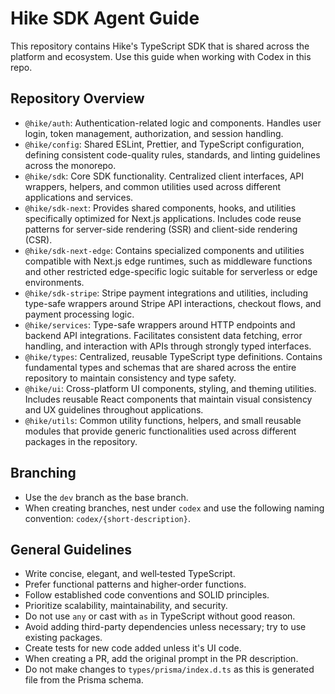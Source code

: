 # Hike SDK Agent Guide

This repository contains Hike's TypeScript SDK that is shared across the platform and ecosystem. Use this guide when working with Codex in this repo.

## Repository Overview

- `@hike/auth`: Authentication-related logic and components. Handles user login, token management, authorization, and session handling.
- `@hike/config`: Shared ESLint, Prettier, and TypeScript configuration, defining consistent code-quality rules, standards, and linting guidelines across the monorepo.
- `@hike/sdk`: Core SDK functionality. Centralized client interfaces, API wrappers, helpers, and common utilities used across different applications and services.
- `@hike/sdk-next`: Provides shared components, hooks, and utilities specifically optimized for Next.js applications. Includes code reuse patterns for server-side rendering (SSR) and client-side rendering (CSR).
- `@hike/sdk-next-edge`: Contains specialized components and utilities compatible with Next.js edge runtimes, such as middleware functions and other restricted edge-specific logic suitable for serverless or edge environments.
- `@hike/sdk-stripe`: Stripe payment integrations and utilities, including type-safe wrappers around Stripe API interactions, checkout flows, and payment processing logic.
- `@hike/services`: Type-safe wrappers around HTTP endpoints and backend API integrations. Facilitates consistent data fetching, error handling, and interaction with APIs through strongly typed interfaces.
- `@hike/types`: Centralized, reusable TypeScript type definitions. Contains fundamental types and schemas that are shared across the entire repository to maintain consistency and type safety.
- `@hike/ui`: Cross-platform UI components, styling, and theming utilities. Includes reusable React components that maintain visual consistency and UX guidelines throughout applications.
- `@hike/utils`: Common utility functions, helpers, and small reusable modules that provide generic functionalities used across different packages in the repository.

## Branching

- Use the `dev` branch as the base branch.
- When creating branches, nest under `codex` and use the following naming convention: `codex/{short-description}`.

## General Guidelines

- Write concise, elegant, and well‑tested TypeScript.
- Prefer functional patterns and higher‑order functions.
- Follow established code conventions and SOLID principles.
- Prioritize scalability, maintainability, and security.
- Do not use `any` or cast with `as` in TypeScript without good reason.
- Avoid adding third-party dependencies unless necessary; try to use existing packages.
- Create tests for new code added unless it's UI code.
- When creating a PR, add the original prompt in the PR description.
- Do not make changes to `types/prisma/index.d.ts` as this is generated file from the Prisma schema.
